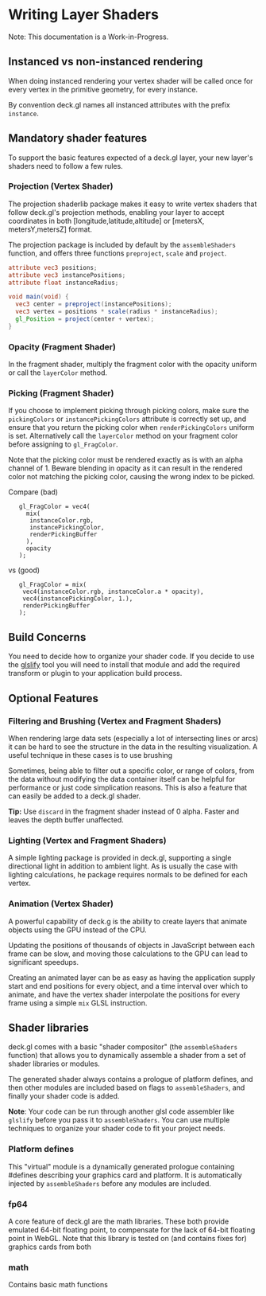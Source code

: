 # Writing Layer Shaders

Note: This documentation is a Work-in-Progress.

## Instanced vs non-instanced rendering

When doing instanced rendering your vertex shader will be called once for
every vertex in the primitive geometry, for every instance.

By convention deck.gl names all instanced attributes with the prefix
`instance`.


## Mandatory shader features

To support the basic features expected of a deck.gl layer, your new layer's
shaders need to follow a few rules.


### Projection (Vertex Shader)

The projection shaderlib package makes it easy to write vertex shaders that
follow deck.gl's projection methods, enabling your layer to accept coordinates
in both [longitude,latitude,altitude] or [metersX, metersY,metersZ] format.

The projection package is included by default by the `assembleShaders` function,
and offers three functions `preproject`, `scale` and `project`.

```glsl
attribute vec3 positions;
attribute vec3 instancePositions;
attribute float instanceRadius;

void main(void) {
  vec3 center = preproject(instancePositions);
  vec3 vertex = positions * scale(radius * instanceRadius);
  gl_Position = project(center + vertex);
}

```


### Opacity (Fragment Shader)

In the fragment shader, multiply the fragment color with the opacity
uniform or call the `layerColor` method.


### Picking (Fragment Shader)

If you choose to implement picking through picking colors, make sure
the `pickingColors` or `instancePickingColors` attribute is correctly set up,
and ensure that you return the picking color when `renderPickingColors`
uniform is set. Alternatively call the `layerColor` method on your
fragment color before assigning to `gl_FragColor`.

Note that the picking color must be rendered exactly as is with an alpha
channel of 1. Beware blending in opacity as it can result in the rendered
color not matching the picking color, causing the wrong index to be picked.

Compare (bad)
```
   gl_FragColor = vec4(
     mix(
   	  instanceColor.rgb,
   	  instancePickingColor,
   	  renderPickingBuffer
     ),
     opacity
   );
```
vs (good)
```
   gl_FragColor = mix(
   	vec4(instanceColor.rgb, instanceColor.a * opacity),
   	vec4(instancePickingColor, 1.),
   	renderPickingBuffer
   );
```

## Build Concerns

You need to decide how to organize your shader code. If you decide to use
the [glslify](https://github.com/stackgl/glslify) tool you will need to
install that module and add the required transform or plugin to your
application build process.


## Optional Features


### Filtering and Brushing (Vertex and Fragment Shaders)

When rendering large data sets (especially a lot of intersecting lines or
arcs) it can be hard to see the structure in the data in the resulting
visualization. A useful technique in these cases is to use brushing

Sometimes, being able to filter out a specific color, or range of colors,
from the data without modifying the data container itself can be helpful
for performance or just code simplication reasons. This is also a feature
that can easily be added to a deck.gl shader.

**Tip:** Use `discard` in the fragment shader instead of 0 alpha.
Faster and leaves the depth buffer unaffected.


### Lighting (Vertex and Fragment Shaders)

A simple lighting package is provided in deck.gl, supporting a single
directional light in addition to ambient light. As is usually the case
with lighting calculations, he package requires normals to be defined
for each vertex.


### Animation (Vertex Shader)

A powerful capability of deck.g is the ability to create layers that animate
objects using the GPU instead of the CPU.

Updating the positions of thousands of objects in JavaScript
between each frame can be slow, and moving those calculations to the GPU
can lead to significant speedups.

Creating an animated layer can be as easy as having the application supply
start and end positions for every object, and a time interval over which
to animate, and have the vertex shader interpolate the positions for every
frame using a simple `mix` GLSL instruction.


## Shader libraries

deck.gl comes with a basic "shader compositor" (the `assembleShaders` function)
that allows you to dynamically assemble a shader from a set of shader
libraries or modules.

The generated shader always contains a prologue of platform defines, and then
other modules are included based on flags to `assembleShaders`, and finally
your shader code is added.

**Note**: Your code can be run through another glsl code assembler like
`glslify` before you pass it to `assembleShaders`. You can use multiple
techniques to organize your shader code to fit your project needs.


### Platform defines

This "virtual" module is a dynamically generated prologue containing
#defines describing your graphics card and platform. It is automatically
injected by `assembleShaders` before any modules are included.


### fp64

A core feature of deck.gl are the math libraries. These both provide
emulated 64-bit floating point, to compensate for the lack of 64-bit
floating point in WebGL. Note that this library is tested on (and contains
fixes for) graphics cards from both

### math

Contains basic math functions



